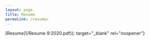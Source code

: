 ```yaml
---
layout: page
title: Resume
permalink: /resume/
---
```


[Resume](/Resume 9:2020.pdf){: target="_blank" rel="noopener"} &nbsp;